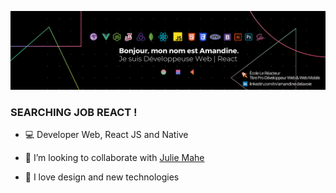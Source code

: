 ![Cover](https://github.com/amandine16/amandine16/blob/main/banner-github.png)

### SEARCHING JOB REACT ! 

- 💻 Developer Web, React JS and Native

- 👯 I’m looking to collaborate with [Julie Mahe](https://github.com/JudySabi) 

- 💬 I love design and new technologies
